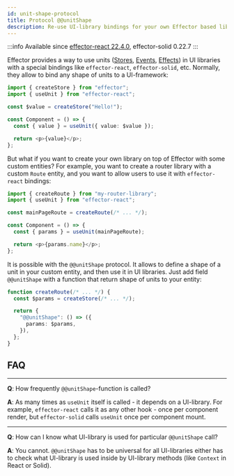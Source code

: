 ```yaml
---
id: unit-shape-protocol
title: Protocol @@unitShape
description: Re-use UI-library bindings for your own Effector based libraries
---
```


:::info
Available since [effector-react 22.4.0](https://changelog.effector.dev/#effector-react-22-4-0), effector-solid 0.22.7
:::

Effector provides a way to use units ([Stores](/en/api/effector/Store), [Events](/en/api/effector/Event), [Effects](/en/api/effector/Effect)) in UI libraries with a special bindings like `effector-react`, `effector-solid`, etc. Normally, they allow to bind any shape of units to a UI-framework:

```ts
import { createStore } from "effector";
import { useUnit } from "effector-react";

const $value = createStore("Hello!");

const Component = () => {
  const { value } = useUnit({ value: $value });

  return <p>{value}</p>;
};
```

But what if you want to create your own library on top of Effector with some custom entities? For example, you want to create a router library with a custom `Route` entity, and you want to allow users to use it with `effector-react` bindings:

```ts
import { createRoute } from "my-router-library";
import { useUnit } from "effector-react";

const mainPageRoute = createRoute(/* ... */);

const Component = () => {
  const { params } = useUnit(mainPageRoute);

  return <p>{params.name}</p>;
};
```

It is possible with the `@@unitShape` protocol. It allows to define a shape of a unit in your custom entity, and then use it in UI libraries. Just add field `@@unitShape` with a function that return shape of units to your entity:

```ts
function createRoute(/* ... */) {
  const $params = createStore(/* ... */);

  return {
    "@@unitShape": () => ({
      params: $params,
    }),
  };
}
```

## FAQ

---

**Q**: How frequently `@@unitShape`-function is called?

**A**: As many times as `useUnit` itself is called - it depends on a UI-library. For example, `effector-react` calls it as any other hook - once per component render, but `effector-solid` calls `useUnit` once per component mount.

---

**Q**: How can I know what UI-library is used for particular `@@unitShape` call?

**A**: You cannot. `@@unitShape` has to be universal for all UI-libraries either has to check what UI-library is used inside by UI-library methods (like `Context` in React or Solid).
